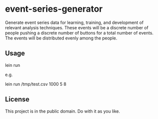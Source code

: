 # event-series-generator

Generate event series data for learning, training, and development of relevant analysis techniques.
These events will be a discrete number of people pushing a discrete number of buttons for a total
number of events. The events will be distributed evenly among the people.

## Usage

lein run <filename> <number-of-events> <number-of-people> <number-of-buttons>

e.g.

lein run /tmp/test.csv 1000 5 8

## License

This project is in the public domain. Do with it as you like.
